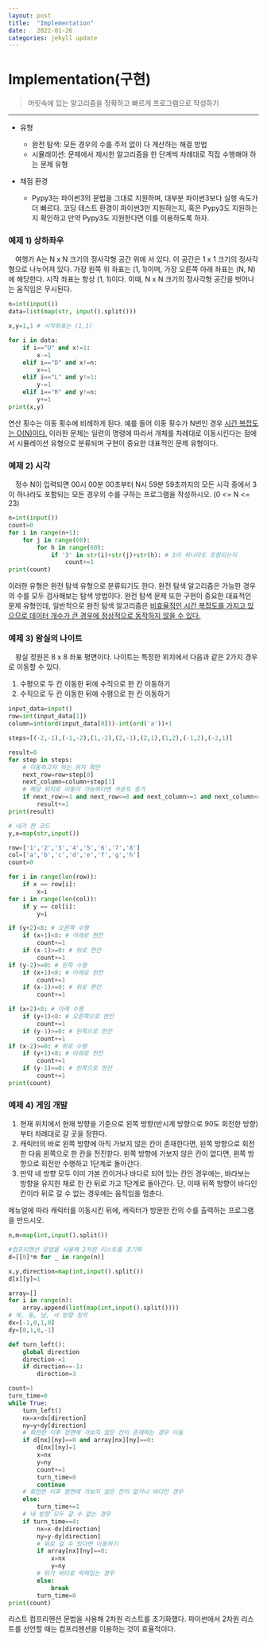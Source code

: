 ```yaml
---
layout: post
title:  "Implementation"
date:   2022-01-26
categories: jekyll update
---
```

# Implementation(구현)
> 머릿속에 있는 알고리즘을 정확하고 빠르게 프로그램으로 작성하기

---
+ 유형
  - 완전 탐색: 모든 경우의 수를 주저 없이 다 계산하는 해결 방법
  - 시뮬레이션: 문제에서 제시한 알고리즘을 한 단계씩 차례대로 직접 수행해야 하는 문제 유형

+ 채점 환경
  - Pypy3는 파이썬3의 문법을 그대로 지원하며, 대부분 파이썬3보다 실행 속도가 더 빠르다. 코딩 테스트 환경이 파이썬3만 지원하는지, 혹은 Pypy3도 지원하는지 확인하고 만약 Pypy3도 지원한다면 이를 이용하도록 하자.

### 예제 1) 상하좌우
 　여행가 A는 N x N 크기의 정사각형 공간 위에 서 있다. 이 공간은 1 x 1 크기의 정사각형으로 나누어져 있다. 가장 왼쪽 위 좌표는 (1, 1)이며, 가장 오른쪽 아래 좌표는 (N, N)에 해당한다. 시작 좌표는 항상 (1, 1)이다. 이때, N x N 크기의 정사각형 공간을 벗어나는 움직임은 무시된다.

```python
n=int(input())
data=list(map(str, input().split()))

x,y=1,1 # 시작좌표는 (1,1)

for i in data:
    if i=="U" and x!=1:
        x-=1
    elif i=="D" and x!=n:
        x+=1
    elif i=="L" and y!=1:
        y-=1
    elif i=="R" and y!=n:
        y+=1
print(x,y)
```
 연산 횟수는 이동 횟수에 비례하게 된다. 예를 들어 이동 횟수가 N번인 경우 <u>시간 복잡도는 O(N)이다.</u> 이러한 문제는 일련의 명령에 따라서 개체를 차례대로 이동시킨다는 점에서 시뮬레이션 유형으로 분류되며 구현이 중요한 대표적인 문제 유형이다.

### 예제 2) 시각
  　정수 N이 입력되면 00시 00분 00초부터 N시 59분 59초까지의 모든 시각 중에서 3이 하나라도 포함되는 모든 경우의 수를 구하는 프로그램을 작성하시오. (0 <= N <= 23)
```python
n=int(input())
count=0
for i in range(n+1):
    for j in range(60):
        for h in range(60):
            if '3' in str(i)+str(j)+str(h): # 3이 하나라도 포함되는지
                count+=1
print(count)
```
이러한 유형은 완전 탐색 유형으로 분류되기도 한다. 완전 탐색 알고리즘은 가능한 경우의 수를 모두 검사해보는 탐색 방법이다. 완전 탐색 문제 또한 구현이 중요한 대표적인 문제 유형인데, 일반적으로 완전 탐색 알고리즘은 <u>비효율적인 시간 복잡도를 가지고 있으므로 데이터 개수가 큰 경우에 정상적으로 동작하지 않을 수 있다.</u>

### 예제 3) 왕실의 나이트
　왕실 정원은 8 x 8 좌표 평면이다. 나이트는 특정한 위치에서 다음과 같은 2가지 경우로 이동할 수 있다.
1. 수평으로 두 칸 이동한 뒤에 수직으로 한 칸 이동하기
2. 수직으로 두 칸 이동한 뒤에 수평으로 한 칸 이동하기

```python
input_data=input()
row=int(input_data[1])
column=int(ord(input_data[0]))-int(ord('a'))+1

steps=[(-2,-1),(-1,-2),(1,-2),(2,-1),(2,1),(1,2),(-1,2),(-2,1)]

result=0
for step in steps:
    # 이동하고자 하는 위치 확안
    next_row=row+step[0]
    next_column=column+step[1]
    # 해당 위치로 이동이 가능하다면 카운트 증가
    if next_row>=1 and next_row<=8 and next_column>=1 and next_column<=8:
        result+=1
print(result)
```

```python
# 내가 짠 코드
y,x=map(str,input())

row=['1','2','3','4','5','6','7','8']
col=['a','b','c','d','e','f','g','h']
count=0

for i in range(len(row)):
    if x == row[i]:
        x=i
for i in range(len(col)):
    if y == col[i]:
        y=i

if (y+2)<8: # 오른쪽 수평
    if (x+1)<8: # 아래로 한칸
        count+=1
    if (x-1)>=0: # 위로 한칸
        count+=1
if (y-2)>=0: # 왼쪽 수평
    if (x+1)<8: # 아래로 한칸
        count+=1
    if (x-1)>=0: # 위로 한칸
        count+=1

if (x+2)<8: # 아래 수평
    if (y+1)<8: # 오른쪽으로 한칸
        count+=1
    if (y-1)>=0: # 왼쪽으로 한칸
        count+=1
if (x-2)>=0: # 위로 수평
    if (y+1)<8: # 아래로 한칸
        count+=1
    if (y-1)>=0: # 왼쪽으로 한칸
        count+=1
print(count)

```
### 예제 4) 게임 개발
1. 현재 위치에서 현재 방향을 기준으로 왼쪽 방향(반시계 방향으로 90도 회전한 방향)부터 차례대로 갈 곳을 정한다.
2. 캐릭터의 바로 왼쪽 방향에 아직 가보지 않은 칸이 존재한다면, 왼쪽 방향으로 회전한 다음 왼쪽으로 한 칸을 전진핟다. 왼쪽 방향에 가보지 않은 칸이 없다면, 왼쪽 방향으로 회전만 수행하고 1단계로 돌아간다.
3. 만약 네 방향 모두 이미 가본 칸이거나 바다로 되어 있는 칸인 경우에는, 바라보는 방향을 유지한 채로 한 칸 뒤로 가고 1단계로 돌아간다. 단, 이때 뒤쪽 방향이 바다인 칸이라 뒤로 갈 수 없는 경우에는 움직임을 멈춘다.

메뉴얼에 따라 캐릭터를 이동시킨 뒤에, 캐릭터가 방문한 칸의 수를 출력하는 프로그램을 만드시오.

```python
n,m=map(int,input().split())

#컴프리헨션 문법을 사용해 2차원 리스트를 초기화
d=[[0]*m for _ in range(n)]

x,y,direction=map(int,input().split())
d[x][y]=1

array=[]
for i in range(n):
    array.append(list(map(int,input().split())))
# 북, 동, 남, 서 방향 정의
dx=[-1,0,1,0]
dy=[0,1,0,-1]

def turn_left():
    global direction
    direction-=1
    if direction==-1:
        direction=3

count=1
turn_time=0
while True:
    turn_left()
    nx=x+dx[direction]
    ny=y+dy[direction]
    # 회전한 이후 정면에 가보지 않은 칸이 존재하는 경우 이동
    if d[nx][ny]==0 and array[nx][ny]==0:
        d[nx][ny]=1
        x=nx
        y=ny
        count+=1
        turn_time=0
        continue
    # 회전한 이후 정면에 가보지 않은 칸이 없거나 바다인 경우
    else:
        turn_time+=1
    # 네 방향 모두 갈 수 없는 경우
    if turn_time==4:
        nx=x-dx[direction]
        ny=y-dy[direction]
        # 뒤로 갈 수 있다면 이동하기
        if array[nx][ny]==0:
            x=nx
            y=ny
        # 뒤가 바다로 막혀있는 경우
        else:
            break
        turn_time=0
print(count)
```
리스트 컴프리헨션 문법을 사용해 2차원 리스트를 초기화했다. 파이썬에서 2차원 리스트를 선언할 때는 컴프리헨션을 이용하는 것이 효율적이다.

